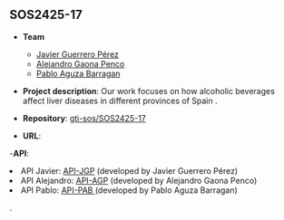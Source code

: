 ## SOS2425-17

- **Team**
  - [Javier Guerrero Pérez](https://github.com/Javiigp)
  - [Alejandro Gaona Penco](https://github.com/alegp2003)
  - [Pablo Aguza Barragan](https://github.com/aguzajr)

- **Project description**: Our work focuses on how alcoholic beverages affect liver diseases in different provinces of Spain .

- **Repository**: [gti-sos/SOS2425-17](https://github.com/gti-sos/sos2425-17)

- **URL**: [](https://)

-**API**:
<li>API Javier: <a href="">API-JGP</a> (developed by Javier Guerrero Pérez)</li>
<li>API Alejandro: <a href=""> API-AGP</a> (developed by Alejandro Gaona Penco)</li>
<li>API Pablo: <a href=""> API-PAB </a> (developed by Pablo Aguza Barragan)</li>

.